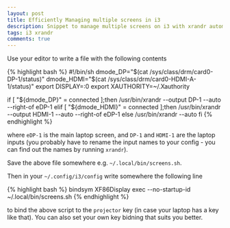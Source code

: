 ```yaml
---
layout: post
title: Efficiently Managing multiple screens in i3
description: Snippet to manage multiple screens on i3 with xrandr automatically.
tags: i3 xrandr
comments: true
---
```


Use your editor to write a file with the following contents

{% highlight bash %}
#!/bin/sh
dmode_DP="$(cat /sys/class/drm/card0-DP-1/status)"
dmode_HDMI="$(cat /sys/class/drm/card0-HDMI-A-1/status)"
export DISPLAY=:0
export XAUTHORITY=~/.Xauthority

if [ "${dmode_DP}" = connected ];then
    /usr/bin/xrandr --output DP-1 --auto --right-of eDP-1
elif [ "${dmode_HDMI}" = connected ];then
    /usr/bin/xrandr --output HDMI-1 --auto --right-of eDP-1
else /usr/bin/xrandr --auto
fi
{% endhighlight %}

where `eDP-1` is the main laptop screen, and `DP-1` and `HDMI-1` are
the laptop inputs (you probably have to rename the input names to your
config - you can find out the names by running `xrandr`).

Save the above file somewhere e.g. `~/.local/bin/screens.sh`.

Then in your `~/.config/i3/config` write somewhere the following line

{% highlight bash %} bindsym XF86Display exec --no-startup-id
~/.local/bin/screens.sh {% endhighlight %}

to bind the above script to the `projector` key (in case your laptop
has a key like that). You can also set your own key bidning that suits
you better.

<!-- In functional programming iterating over few things simultaneously is -->
<!-- called "[zip](http://stackoverflow.com/a/1115570)". Python has -->
<!-- built-in `zip` function for this. From the docs: In functional -->
<!-- programming iterating over few things simultaneously is called -->
<!-- "[zip](http://stackoverflow.com/a/1115570)". Python has built-in `zip` -->
<!-- function for this. From the docs: In functional programming iterating -->
<!-- over few things simultaneously is called -->
<!-- "[zip](http://stackoverflow.com/a/1115570)". Python has built-in `zip` -->
<!-- function for this. From the docs: In functional programming iterating -->
<!-- over few things simultaneously is called -->
<!-- "[zip](http://stackoverflow.com/a/1115570)". Python has built-in `zip` -->
<!-- function for this. From the docs: In functional programming iterating -->
<!-- over few things simultaneously is called -->
<!-- "[zip](http://stackoverflow.com/a/1115570)". Python has built-in `zip` -->
<!-- function for this. From the docs: -->


<!-- **zip**(_*iterables_) -->

<!-- > Make an iterator that aggregates elements from each of the iterables. -->
<!-- > -->
<!-- > Returns an iterator of tuples, where the i-th tuple contains the i-th element from each of the argument sequences or iterables. The iterator stops when the shortest input iterable is exhausted. With a single iterable argument, it returns an iterator of 1-tuples. With no arguments, it returns an empty iterator. -->

<!-- As an example, lets consider iteration over two lists: -->



<!-- {% highlight python %} -->
<!-- >>> colors = ['red', 'green', 'blue'] -->
<!-- >>> vals = [55, 89, 144, 233] -->
<!-- >>> for col, val in zip(colors, vals): -->
<!-- ...     print(col, val) -->
<!-- ... -->
<!-- ('red', 55) -->
<!-- ('green', 89) -->
<!-- ('blue', 144) -->
<!-- {% endhighlight %} -->

<!-- <\!--more-\-> -->

<!-- As you might have noticed, example code produced exactly 3 tuples. This is equal to the length of the shortest input sequence, i.e. `colors`. Such behavior is acceptable when we don't care about trailing, unmatched values from the longer sequences. Otherwise, usage of `itertools.zip_longest()` should be considered (*Python 3 only*). -->

<!-- Well, you say that's great, but where begins the real power of `zip`? It begins when using `zip` in conjunction with the `*` operator. -->

<!-- zip( ) and the power of unpacking -->
<!-- --------------------------------- -->

<!-- Star `*` operator unpacks the sequence into positional arguments, as follows: -->

<!-- <center><img src="/public/images/penrose-triangle.jpg" alt="Drawing" style="width: 200px;"/></center> -->

<!-- {% highlight python %} -->
<!-- >>> def puts(arg1, arg2): -->
<!-- ...     print(arg1) -->
<!-- ...     print(arg2) -->
<!-- ... -->
<!-- >>> args = ('spam', 'eggs') -->
<!-- >>> puts(*args) -->
<!-- spam -->
<!-- eggs -->
<!-- {% endhighlight %} -->

<!-- When `*args` passed to the `puts`, it's values *unpacked* into the function's positional arguments `arg1` and `arg2`. It's the same as: -->

<!-- {% highlight python %} -->
<!-- arg1, arg2 = ('spam', 'eggs') -->
<!-- {% endhighlight %} -->

<!-- Utilizing this property and what we have learned about `zip`, let's solve few problems in a *pythonic* manner: -->

<!-- ### group *x* and *y* components of the vectors into separate lists -->

<!-- {% highlight python %} -->
<!-- >>> dots = [(1, 3), (2, 4), (3, 5)] -->
<!-- >>> x_lst, y_lst = zip(*dots) -->
<!-- >>> x_lst -->
<!-- (1, 2, 3) -->
<!-- >>> y_lst -->
<!-- (3, 4, 5) -->
<!-- {% endhighlight %} -->

<!-- ### transpose a matrix -->

<!-- {% highlight python %} -->
<!-- >>> mtx = [(1, 2), -->
<!-- ...        (3, 4), -->
<!-- ...        (5, 6)] -->
<!-- >>> zip(*mtx) -->
<!-- [(1, 3, 5), (2, 4, 6)] -->
<!-- {% endhighlight %} -->

<!-- ### rotate a matrix -->

<!-- {% highlight python %} -->
<!-- >>> zip(*mtx[::-1]) -->
<!-- [(5, 3, 1), (6, 4, 2)] -->
<!-- {% endhighlight %} -->

<!-- ### clustering a data series into n-length groups idiom -->

<!-- {% highlight python %} -->
<!-- >>> seq = range(1, 10) -->
<!-- >>> zip(*[iter(seq)]*3) -->
<!-- [(1, 2, 3), (4, 5, 6), (7, 8, 9)] -->
<!-- {% endhighlight %} -->

<!-- Last is difficult at glance. Here is a [good explanation](http://stackoverflow.com/a/2233247) of what is actually happening. In short, the above code snippet is the same as: -->

<!-- {% highlight python %} -->
<!-- >>> x = iter(range(1, 10)) -->
<!-- >>> zip(x, x, x) -->
<!-- [(1, 2, 3), (4, 5, 6), (7, 8, 9)] -->
<!-- {% endhighlight %} -->

<!-- Try to play with it! -->

<!-- ## Python dictionaries and zip( ) -->

<!-- Now, let's take a look on how `zip` can be used to manipulate `dict`. When you have *keys* and *values* stored in different places, `zip` provides a convenient way to glue them together into the single `dict`: -->

<!-- {% highlight python %} -->
<!-- >>> keys = ['spam', 'eggs'] -->
<!-- >>> vals = [42, 1729] -->
<!-- >>> d = dict(zip(keys, vals)) -->
<!-- >>> d -->
<!-- {'eggs': 1729, 'spam': 42} -->
<!-- {% endhighlight %} -->

<!-- We can invert (i.e. swap keys and values) our `dict` simply using `dict.values()` and `dict.keys()` methods: -->

<!-- {% highlight python %} -->
<!-- >>> inv_d = dict(zip(d.values(), d.keys())) -->
<!-- >>> inv_d -->
<!-- {1729: 'eggs', 42: 'spam'} -->
<!-- {% endhighlight %} -->

<!-- Don't forget that `dict` keys should be *hashable* values because basically `dict` is a hash table. -->

<!-- Summary -->
<!-- ------- -->

<!-- Python built-in `zip` function helps to iterate over few sequences in parallel. Combined with *unpacking* and different list manipulation techniques like *slicing* and *comprehensions* it becomes a really handy tool. Moreover, combined with other functional programming tools like `lambda` expressions and `map` function it facilitates creation of readable code avoiding excessive usage of loop constructs. A good example could be found here: [Python's zip, map, and lambda](https://bradmontgomery.net/blog/2013/04/01/pythons-zip-map-and-lambda/). -->
